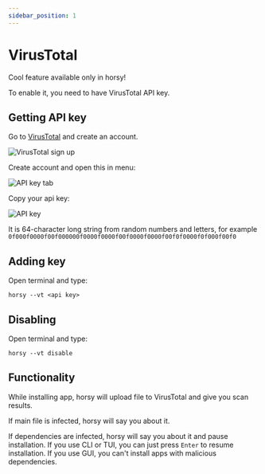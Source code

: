 ```yaml
---
sidebar_position: 1
---
```


# VirusTotal
Cool feature available only in horsy!

To enable it, you need to have VirusTotal API key.

## Getting API key
Go to [VirusTotal](https://www.virustotal.com/) and create an account.

![VirusTotal sign up](/img/more/virustotal/signup_button.png)

Create account and open this in menu:

![API key tab](/img/more/virustotal/apikey_button.png)

Copy your api key:

![API key](/img/more/virustotal/apikey.png)

It is 64-character long string from random numbers and letters, for example
`0f000f0000f00f000000f0000f0000f00f0000f0000f00f0f0000f0f000f00f0`

## Adding key
Open terminal and type:
```
horsy --vt <api key>
```

## Disabling
Open terminal and type:
```
horsy --vt disable
```

## Functionality
While installing app, horsy will upload file to VirusTotal and give you scan results.

If main file is infected, horsy will say you about it.

If dependencies are infected, horsy will say you about it and pause installation.
If you use CLI or TUI, you can just press `Enter` to resume installation.
If you use GUI, you can't install apps with malicious dependencies.
